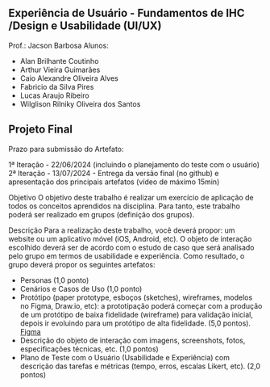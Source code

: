 ## Experiência de Usuário - Fundamentos de IHC /Design e Usabilidade (UI/UX)
Prof.: Jacson Barbosa
Alunos:
- Alan Brilhante Coutinho
- Arthur Vieira Guimarães
- Caio Alexandre Oliveira Alves
- Fabricio da Silva Pires
- Lucas Araujo Ribeiro
- Wilglison Rilniky Oliveira dos Santos

## Projeto Final
Prazo para submissão do Artefato:

1ª Iteração - 22/06/2024 (incluindo o planejamento do teste com o usuário)
2ª Iteração - 13/07/2024 - Entrega da versão final (no github) e apresentação dos principais artefatos (vídeo de máximo 15min)

Objetivo
O objetivo deste trabalho é realizar um exercício de aplicação de todos os conceitos aprendidos na disciplina. Para tanto, este trabalho poderá ser realizado em grupos (definição dos grupos).

Descrição
Para a realização deste trabalho, você deverá propor: um website ou um aplicativo móvel (iOS, Android, etc). O objeto de interação escolhido deverá ser de acordo com o estudo de caso que será analisado pelo grupo em termos de usabilidade e experiência. Como resultado, o grupo deverá propor os seguintes artefatos:

- Personas (1,0 ponto)
- Cenários e Casos de Uso (1,0 ponto)
- Protótipo (paper prototype, esboços (sketches), wireframes, modelos no Figma, Draw.io, etc): a prototipação poderá começar com a produção de um protótipo de baixa fidelidade (wireframe) para validação inicial, depois ir evoluindo para um protótipo de alta fidelidade. (5,0 pontos).
[Figma](https://www.figma.com/design/0AMCAPRQRUAIw5mgEWgA2S/Sistema-de-Transfer%C3%AAncia-de-Pacientes?node-id=0-1&t=1iBRMGwhQ4tBIpd1-0)
- Descrição do objeto de interação com imagens, screenshots, fotos, especificações técnicas, etc. (1,0 pontos)
- Plano de Teste com o Usuário (Usabilidade e Experiência) com descrição das tarefas e métricas (tempo, erros, escalas Likert, etc). (2,0 pontos)
